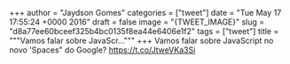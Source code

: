 
+++
author = "Jaydson Gomes"
categories = ["tweet"]
date = "Tue May 17 17:55:24 +0000 2016"
draft = false
image = "{TWEET_IMAGE}"
slug = "d8a77ee60bceef325b4bc0135f8ea44e6406e1f2"
tags = ["tweet"]
title = """Vamos falar sobre JavaScr..."""
+++
Vamos falar sobre JavaScript no novo 'Spaces" do Google? https://t.co/JtweVKa3Si
